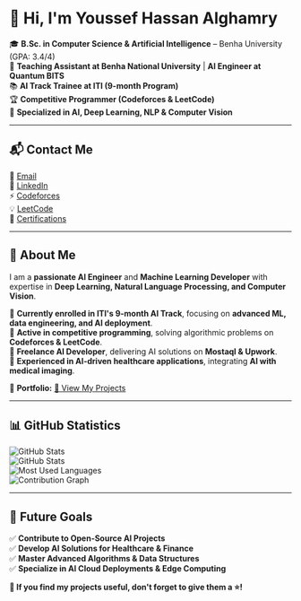 # 👋 Hi, I'm **Youssef Hassan Alghamry**  



🎓 **B.Sc. in Computer Science & Artificial Intelligence** – Benha University (GPA: 3.4/4)  
💼 **Teaching Assistant at Benha National University** | **AI Engineer at Quantum BITS**  
📚 **AI Track Trainee at ITI (9-month Program)**  
🏆 **Competitive Programmer (Codeforces & LeetCode)**  
🚀 **Specialized in AI, Deep Learning, NLP & Computer Vision**  

---

## 📬 **Contact Me**  
📧 [Email](mailto:Yousef20402@fci.bu.edu.eg)  
🔗 [LinkedIn](https://www.linkedin.com/in/youssef-hessan-alghamry/)  
⚡ [Codeforces](https://codeforces.com/profile/Youssefh)  
💡 [LeetCode](https://leetcode.com/u/MzGALELlFZ/)  
📜 [Certifications](https://drive.google.com/drive/u/0/folders/1GO2tantyMN3JJ32zkLDCk9E6m89sZajV)  

---

## 🌟 **About Me**  
I am a **passionate AI Engineer** and **Machine Learning Developer** with expertise in **Deep Learning, Natural Language Processing, and Computer Vision**.  

🔹 **Currently enrolled in ITI's 9-month AI Track**, focusing on **advanced ML, data engineering, and AI deployment**.  
🔹 **Active in competitive programming**, solving algorithmic problems on **Codeforces & LeetCode**.  
🔹 **Freelance AI Developer**, delivering AI solutions on **Mostaql & Upwork**.  
🔹 **Experienced in AI-driven healthcare applications**, integrating **AI with medical imaging**.  

📂 **Portfolio:** [🔗 View My Projects](http://65524b5355318.site123.me/)  



---

## 📊 **GitHub Statistics**  
![GitHub Stats](https://github-profile-summary-cards.vercel.app/api/cards/profile-details?username=youssefhusain&theme=dracula)  
![GitHub Stats](https://github-readme-stats.vercel.app/api?username=youssefhusain&show_icons=true&theme=radical)  
![Most Used Languages](https://github-readme-stats.vercel.app/api/top-langs/?username=youssefhusain&layout=compact&theme=radical)  
![Contribution Graph](https://github-readme-activity-graph.vercel.app/graph?username=youssefhusain&theme=radical)  

---

## 🎯 **Future Goals**  
✅ **Contribute to Open-Source AI Projects**  
✅ **Develop AI Solutions for Healthcare & Finance**  
✅ **Master Advanced Algorithms & Data Structures**  
✅ **Specialize in AI Cloud Deployments & Edge Computing**  




**🚀 If you find my projects useful, don't forget to give them a ⭐!**  
